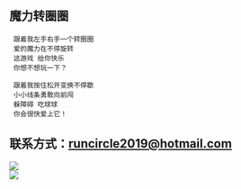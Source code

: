 魔力转圈圈
---
     跟着我左手右手一个转圈圈  
     爱的魔力在不停旋转  
     这游戏 给你快乐  
     你想不想玩一下？  
  
     跟着我按住松开变换不停歇  
     小小线条勇敢向前闯  
     躲障碍 吃球球  
     你会很快爱上它！  
     
联系方式：runcircle2019@hotmail.com 
---
![](https://github.com/runcircle2019/xbw/blob/master/%E5%BC%80%E5%8F%91%E4%BA%BA%E5%91%98%E4%BB%8B%E7%BB%8D.png)  
![](https://github.com/runcircle2019/xbw/blob/master/picture/%E4%BC%81%E4%B8%9A%E5%BE%AE%E4%BF%A1%E6%88%AA%E5%9B%BE_4f873b09-dd31-4fd9-beeb-3e9b1d649a69.png)

